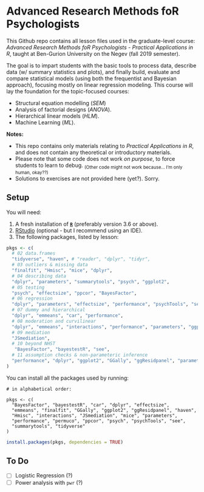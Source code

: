 
# Advanced Research Methods foR Psychologists

This Github repo contains all lesson files used in the graduate-level
course: *Advanced Research Methods foR Psychologists - Practical
Applications in R*, taught at Ben-Gurion University on the Negev (fall
2019 semester).

The goal is to impart students with the basic tools to process data,
describe data (w/ summary statistics and plots), and finally build,
evaluate and compare statistical models (using both the frequentist and
Bayesian approach), focusing mostly on linear regression modeling. This
course will lay the foundation for the topic-focused courses:

  - Structural equation modelling (*SEM*)
  - Analysis of factorial designs (*ANOVA*).
  - Hierarchical linear models (*HLM*).
  - Machine Learning (*ML*).

**Notes:**

  - This repo contains only materials relating to *Practical
    Applications in R*, and does not contain any theoretical or
    introductory materials.  
  - Please note that some code does not work *on purpose*, to force
    students to learn to debug. <sub>(Other code might not work because…
    I’m only human, okay??)</sub>  
  - Solutions to exercises are not provided here (yet?). Sorry.

## Setup

You will need:

1.  A fresh installation of [**`R`**](https://cran.r-project.org/)
    (preferably version 3.6 or above).
2.  [RStudio](https://www.rstudio.com/products/rstudio/download/)
    (optional - but I recommend using an IDE).
3.  The following packages, listed by lesson:

<!-- end list -->

``` r
pkgs <- c(
  # 02 data.frames
  "tidyverse", "haven", # "reader", "dplyr", "tidyr",
  # 03 outliers & missing data
  "finalfit", "Hmisc", "mice", "dplyr", 
  # 04 describing data
  "dplyr", "parameters", "summarytools", "psych", "ggplot2",
  # 05 testing
  "psych", "effectsize", "ppcor", "BayesFactor", 
  # 06 regression
  "dplyr", "parameters", "effectsize", "performance", "psychTools", "see",
  # 07 dummy and hierarchical
  "dplyr", "emmeans", "car", "performance",
  # 08 moderation and curvilinear
  "dplyr", "emmeans", "interactions", "performance", "parameters", "ggplot2", 
  # 09 mediation
  "JSmediation",
  # 10 beyond NHST
   "BayesFactor", "bayestestR", "see",
  # 11 assumption checks & non-parameteric inference
  "performance", "dplyr", "ggplot2", "GGally", "ggResidpanel", "parameters", "permuco"
)
```

<!-- And their versions: -->

You can install all the packages used by running:

    # in alphabetical order:

    pkgs <- c(
      "BayesFactor", "bayestestR", "car", "dplyr", "effectsize",
      "emmeans", "finalfit", "GGally", "ggplot2", "ggResidpanel", "haven",
      "Hmisc", "interactions", "JSmediation", "mice", "parameters",
      "performance", "permuco", "ppcor", "psych", "psychTools", "see",
      "summarytools", "tidyverse"
    )

``` r
install.packages(pkgs, dependencies = TRUE)
```

## To Do

  - [ ] Logistic Regression (?)
  - [ ] Power analysis with `pwr` (?)

